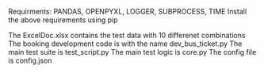 Requirments: PANDAS, OPENPYXL, LOGGER, SUBPROCESS, TIME
Install the above requirements using pip

The ExcelDoc.xlsx contains the test data with 10 differenet combinations
The booking development code is with the name dev_bus_ticket.py
The main test suite is test_script.py
The main test logic is core.py
The config file is config.json
